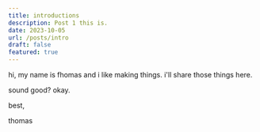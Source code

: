 ```yaml
---
title: introductions
description: Post 1 this is.
date: 2023-10-05
url: /posts/intro
draft: false
featured: true
---
```


hi, my name is fhomas and i like making things. i'll share those things here.

sound good? okay.

best,

thomas